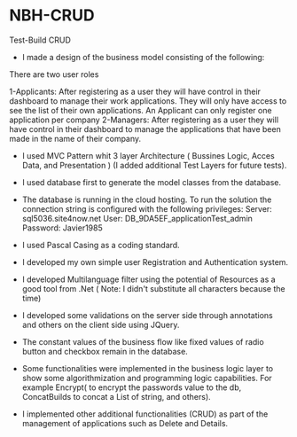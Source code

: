 # NBH-CRUD
Test-Build CRUD

- I made a design of the business model consisting of the following:
     
 There are two user roles  

 1-Applicants: After registering as a user they will have control in their dashboard to manage their work applications. They will only have access to see the list of their own applications. An Applicant can only register one application per company
 2-Managers: After registering as a user they will have control in their dashboard to manage the applications that have been made in the name of their company.

- I used MVC Pattern whit 3 layer Architecture ( Bussines Logic, Acces Data, and Presentation ) (I added additional Test Layers for future tests).

- I used database first to generate the model classes from the database.

- The database is running in the cloud hosting. To run the solution the connection string is configured with the following privileges:
   Server: sql5036.site4now.net
User: DB_9DA5EF_applicationTest_admin
Password: Javier1985
- I used Pascal Casing as a coding standard.

- I developed my own simple user Registration and Authentication system.

- I developed Multilanguage filter using the potential of Resources as a good tool from .Net ( Note: I didn't substitute all characters because the time)

- I developed some validations on the server side through annotations and others on the client side using JQuery.

- The constant values of the business flow like fixed values of radio button and checkbox remain in the database.

- Some functionalities were implemented in the business logic layer to show some algorithmization and programming logic capabilities. For example Encrypt( to encrypt the passwords value to the db, ConcatBuilds to concat a List of string, and others).

- I implemented other additional functionalities (CRUD) as part of the management of applications such as Delete and Details.
